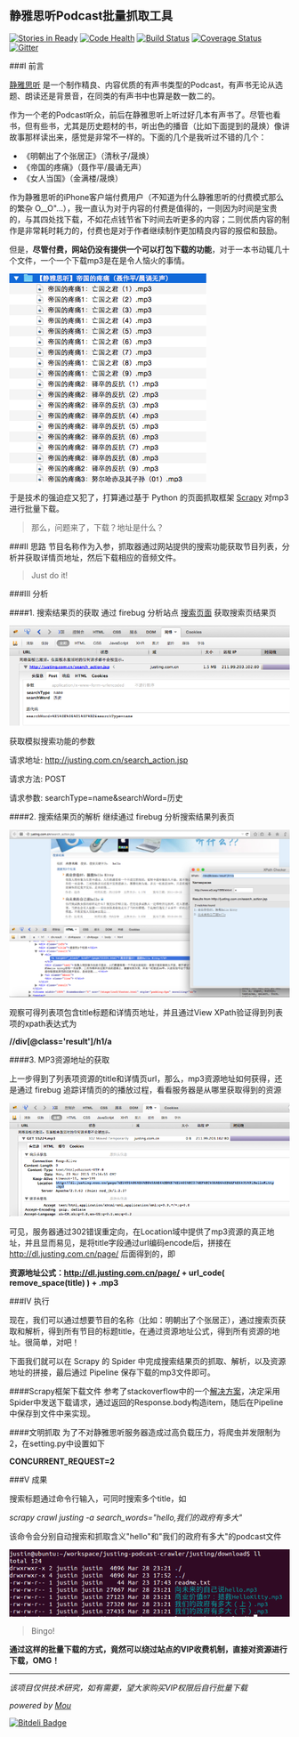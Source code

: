 ## 静雅思听Podcast批量抓取工具

<!--
[![GitHub stars](https://img.shields.io/github/stars/jizhouli/justing-podcast-crawler.svg)](https://github.com/jizhouli/justing-podcast-crawler/stargazers)
[![GitHub license](https://img.shields.io/badge/license-GPLv2-blue.svg)](https://raw.githubusercontent.com/jizhouli/justing-podcast-crawler/master/LICENSE)
-->
[![Stories in Ready](https://badge.waffle.io/jizhouli/justing-podcast-crawler.svg?label=ready&title=Ready)](http://waffle.io/jizhouli/justing-podcast-crawler)
[![Code Health](https://landscape.io/github/jizhouli/justing-podcast-crawler/master/landscape.svg?style=flat)](https://landscape.io/github/jizhouli/justing-podcast-crawler/master)
[![Build Status](https://travis-ci.org/jizhouli/justing-podcast-crawler.svg)](https://travis-ci.org/jizhouli/justing-podcast-crawler)
[![Coverage Status](https://coveralls.io/repos/jizhouli/justing-podcast-crawler/badge.svg)](https://coveralls.io/r/jizhouli/justing-podcast-crawler)
[![Gitter](https://badges.gitter.im/Join%20Chat.svg)](https://gitter.im/jizhouli/justing-podcast-crawler?utm_source=badge&utm_medium=badge&utm_campaign=pr-badge)

###I 前言

[静雅思听](http://justing.com.cn/ "静雅思听") 是一个制作精良、内容优质的有声书类型的Podcast，有声书无论从选题、朗读还是背景音，在同类的有声书中也算是数一数二的。

作为一个老的Podcast听众，前后在静雅思听上听过好几本有声书了。尽管也看书，但有些书，尤其是历史题材的书，听出色的播音（比如下面提到的晟焕）像讲故事那样读出来，感觉是非常不一样的。下面的几个是我听过不错的几个：

* 《明朝出了个张居正》（清秋子/晟焕）
* 《帝国的疼痛》（聂作平/晨诵无声）
* 《女人当国》（金满楼/晟焕）

作为静雅思听的iPhone客户端付费用户（不知道为什么静雅思听的付费模式那么的繁杂 O__O"…），我一直认为对于内容的付费是值得的，一则因为时间是宝贵的，与其四处找下载，不如花点钱节省下时间去听更多的内容；二则优质内容的制作是非常耗时耗力的，付费也是对于作者继续制作更加精良内容的报偿和鼓励。

但是，**尽管付费，网站仍没有提供一个可以打包下载的功能**，对于一本书动辄几十个文件，一个一个下载mp3是在是令人恼火的事情。

![好多好多的文件](image/podcasts.png)

于是技术的强迫症又犯了，打算通过基于 Python 的页面抓取框架 [Scrapy](http://scrapy.org/) 对mp3进行批量下载。

> 那么，问题来了，下载？地址是什么？

###Ⅱ 思路
节目名称作为入参，抓取器通过网站提供的搜索功能获取节目列表，分析并获取详情页地址，然后下载相应的音频文件。


> Just do it!

###Ⅲ 分析

####1. 搜索结果页的获取
通过 firebug 分析站点 [搜索页面](http://justing.com.cn/search_action.jsp "搜索页") 获取搜索页结果页

![搜索页](image/firebug_search.png)

获取模拟搜索功能的参数

请求地址: http://justing.com.cn/search_action.jsp

请求方法: POST

请求参数: searchType=name&searchWord=历史

####2. 搜索结果页的解析
继续通过 firebug 分析搜索结果列表页

![搜索结果页](image/search_result_page.png)

观察可得列表项包含title标题和详情页地址，并且通过View XPath验证得到列表项的xpath表达式为

  **//div[@class='result']/h1/a**

####3. MP3资源地址的获取

上一步得到了列表项资源的title和详情页url，那么，mp3资源地址如何获得，还是通过 firebug 追踪详情页的的播放过程，看看服务器是从哪里获取得到的资源

![详情页](image/mp3_url_analyse.png)

可见，服务器通过302错误重定向，在Location域中提供了mp3资源的真正地址，并且显而易见，是将title字段通过url编码encode后，拼接在 http://dl.justing.com.cn/page/ 后面得到的，即

**资源地址公式：http://dl.justing.com.cn/page/ + url_code( remove_space(title) ) + .mp3**

###Ⅳ 执行

现在，我们可以通过想要节目的名称（比如：明朝出了个张居正），通过搜索页获取和解析，得到所有节目的标题title，在通过资源地址公式，得到所有资源的地址。很简单，对吧！

下面我们就可以在 Scrapy 的 Spider 中完成搜索结果页的抓取、解析，以及资源地址的拼接，最后通过 Pipeline 保存下载的mp3文件即可。

####Scrapy框架下载文件
参考了stackoverflow中的一个[解决方案](http://stackoverflow.com/questions/7123387/should-i-create-pipeline-to-save-files-with-scrapy)，决定采用Spider中发送下载请求，通过返回的Response.body构造item，随后在Pipeline中保存到文件中来实现。

####文明抓取
为了不对静雅思听服务器造成过高负载压力，将爬虫并发限制为2，在setting.py中设置如下

**CONCURRENT_REQUEST=2**

###Ⅴ 成果

搜索标题通过命令行输入，可同时搜索多个title，如

*scrapy crawl justing -a search_words="hello,我们的政府有多大"*

该命令会分别自动搜索和抓取含义"hello"和"我们的政府有多大"的podcast文件

![抓取结果](image/hello_mp3_files.png)

> Bingo!

**通过这样的批量下载的方式，竟然可以绕过站点的VIP收费机制，直接对资源进行下载，OMG！**

---


*该项目仅供技术研究，如有需要，望大家购买VIP权限后自行批量下载*


*powered by [Mou](http://25.io/mou/)*


[![Bitdeli Badge](https://d2weczhvl823v0.cloudfront.net/jizhouli/justing-podcast-crawler/trend.png)](https://bitdeli.com/free "Bitdeli Badge")

